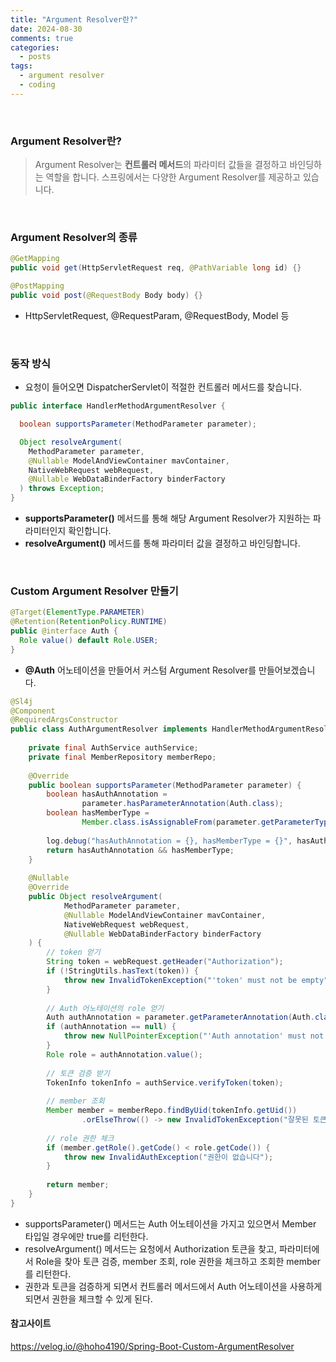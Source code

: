 ```yaml
---
title: "Argument Resolver란?"
date: 2024-08-30
comments: true
categories:
  - posts
tags:
  - argument resolver
  - coding
---
```


<br>

### Argument Resolver란?
> Argument Resolver는 **컨트롤러 메서드**의 파라미터 값들을 결정하고 바인딩하는 역할을 합니다. 스프링에서는 다양한 Argument Resolver를 제공하고 있습니다.

<br>


### Argument Resolver의 종류 

```java
@GetMapping
public void get(HttpServletRequest req, @PathVariable long id) {}

@PostMapping
public void post(@RequestBody Body body) {}
```

- HttpServletRequest, @RequestParam, @RequestBody, Model 등

<br>


### 동작 방식
- 요청이 들어오면 DispatcherServlet이 적절한 컨트롤러 메서드를 찾습니다.

```java
public interface HandlerMethodArgumentResolver {

  boolean supportsParameter(MethodParameter parameter);

  Object resolveArgument(
    MethodParameter parameter,
    @Nullable ModelAndViewContainer mavContainer,
    NativeWebRequest webRequest,
    @Nullable WebDataBinderFactory binderFactory
  ) throws Exception;
}
```

- **supportsParameter()** 메서드를 통해 해당 Argument Resolver가 지원하는 파라미터인지 확인합니다.
- **resolveArgument()** 메서드를 통해 파라미터 값을 결정하고 바인딩합니다.


<br>

### Custom Argument Resolver 만들기

```java
@Target(ElementType.PARAMETER)
@Retention(RetentionPolicy.RUNTIME)
public @interface Auth {
  Role value() default Role.USER;
}
```
- **@Auth** 어노테이션을 만들어서 커스텀 Argument Resolver를 만들어보겠습니다.

```java
@Sl4j  
@Component  
@RequiredArgsConstructor  
public class AuthArgumentResolver implements HandlerMethodArgumentResolver {  
  
	private final AuthService authService;  
	private final MemberRepository memberRepo;  
	  
	@Override  
	public boolean supportsParameter(MethodParameter parameter) {  
		boolean hasAuthAnnotation =  
				parameter.hasParameterAnnotation(Auth.class);  
		boolean hasMemberType =  
				Member.class.isAssignableFrom(parameter.getParameterType());  
		  
		log.debug("hasAuthAnnotation = {}, hasMemberType = {}", hasAuthAnnotation, hasMemberType);  
		return hasAuthAnnotation && hasMemberType;
	}  
	  
	@Nullable  
	@Override  
	public Object resolveArgument(  
			MethodParameter parameter,  
			@Nullable ModelAndViewContainer mavContainer,  
			NativeWebRequest webRequest,  
			@Nullable WebDataBinderFactory binderFactory  
	) {  
		// token 얻기  
		String token = webRequest.getHeader("Authorization");  
		if (!StringUtils.hasText(token)) {  
			throw new InvalidTokenException("'token' must not be empty");  
		}  
		  
		// Auth 어노테이션의 role 얻기  
		Auth authAnnotation = parameter.getParameterAnnotation(Auth.class);  
		if (authAnnotation == null) {  
			throw new NullPointerException("'Auth annotation' must not be null");  
		}  
		Role role = authAnnotation.value();  
		  
		// 토큰 검증 받기  
		TokenInfo tokenInfo = authService.verifyToken(token);  
		  
		// member 조회  
		Member member = memberRepo.findByUid(tokenInfo.getUid())  
				.orElseThrow(() -> new InvalidTokenException("잘못된 토큰입니다"));  
		  
		// role 권한 체크  
		if (member.getRole().getCode() < role.getCode()) {  
			throw new InvalidAuthException("권한이 없습니다");  
		}  
		  
		return member;  
	}  
}
```
- supportsParameter() 메서드는 Auth 어노테이션을 가지고 있으면서 Member 타입일 경우에만 true를 리턴한다.
- resolveArgument() 메서드는 요청에서 Authorization 토큰을 찾고, 파라미터에서 Role을 찾아 토큰 검증, member 조회, role 권한을 체크하고 조회한 member를 리턴한다.
- 권한과 토큰을 검증하게 되면서 컨트롤러 메서드에서 Auth 어노테이션을 사용하게 되면서 권한을 체크할 수 있게 된다.



#### 참고사이트

https://velog.io/@hoho4190/Spring-Boot-Custom-ArgumentResolver